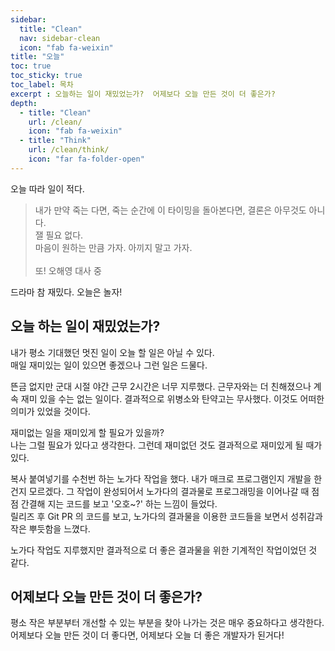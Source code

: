 ```yaml
---
sidebar:
  title: "Clean"
  nav: sidebar-clean
  icon: "fab fa-weixin"
title: "오늘"
toc: true
toc_sticky: true
toc_label: 목차
excerpt : 오늘하는 일이 재밌었는가?  어제보다 오늘 만든 것이 더 좋은가?
depth: 
  - title: "Clean"
    url: /clean/
    icon: "fab fa-weixin"
  - title: "Think"
    url: /clean/think/
    icon: "far fa-folder-open"
---
```

오늘 따라 일이 적다.  

>내가 만약 죽는 다면, 죽는 순간에 이 타이밍을 돌아본다면, 결론은 아무것도 아니다.<br/>
잴 필요 없다.<br/>
마음이 원하는 만큼 가자. 아끼지 말고 가자.<br/><br/>
또! 오해영 대사 중

드라마 참 재밌다. 오늘은 놀자!

## 오늘 하는 일이 재밌었는가? 
내가 평소 기대했던 멋진 일이 오늘 할 일은 아닐 수 있다.  
매일 재미있는 일이 있으면 좋겠으나 그런 일은 드물다.

뜬금 없지만 군대 시절 야간 근무 2시간은 너무 지루했다.
근무자와는 더 친해졌으나 계속 재미 있을 수는 없는 일이다.
결과적으로 위병소와 탄약고는 무사했다. 이것도 어떠한 의미가 있었을 것이다.  

재미없는 일을 재미있게 할 필요가 있을까?  
나는 그럴 필요가 있다고 생각한다.
그런데 재미없던 것도 결과적으로 재미있게 될 때가 있다.

복사 붙여넣기를 수천번 하는 노가다 작업을 했다.
내가 매크로 프로그램인지 개발을 한건지 모르겠다.
그 작업이 완성되어서 노가다의 결과물로 프로그래밍을 이어나갈 때 점점 간결해 지는 코드를 보고 '오호~?' 하는 느낌이 들었다.  
릴리즈 후 Git PR 의 코드를 보고, 노가다의 결과물을 이용한 코드들을 보면서 성취감과 작은 뿌듯함을 느꼈다.  

노가다 작업도 지루했지만 결과적으로 더 좋은 결과물을 위한 기계적인 작업이었던 것 같다.

## 어제보다 오늘 만든 것이 더 좋은가?

평소 작은 부분부터 개선할 수 있는 부분을 찾아 나가는 것은 매우 중요하다고 생각한다.  
어제보다 오늘 만든 것이 더 좋다면, 어제보다 오늘 더 좋은 개발자가 된거다!  
